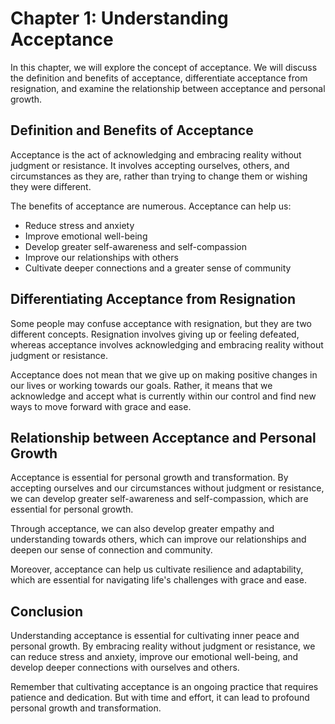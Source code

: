 Chapter 1: Understanding Acceptance
===================================

In this chapter, we will explore the concept of acceptance. We will discuss the definition and benefits of acceptance, differentiate acceptance from resignation, and examine the relationship between acceptance and personal growth.

Definition and Benefits of Acceptance
-------------------------------------

Acceptance is the act of acknowledging and embracing reality without judgment or resistance. It involves accepting ourselves, others, and circumstances as they are, rather than trying to change them or wishing they were different.

The benefits of acceptance are numerous. Acceptance can help us:

* Reduce stress and anxiety
* Improve emotional well-being
* Develop greater self-awareness and self-compassion
* Improve our relationships with others
* Cultivate deeper connections and a greater sense of community

Differentiating Acceptance from Resignation
-------------------------------------------

Some people may confuse acceptance with resignation, but they are two different concepts. Resignation involves giving up or feeling defeated, whereas acceptance involves acknowledging and embracing reality without judgment or resistance.

Acceptance does not mean that we give up on making positive changes in our lives or working towards our goals. Rather, it means that we acknowledge and accept what is currently within our control and find new ways to move forward with grace and ease.

Relationship between Acceptance and Personal Growth
---------------------------------------------------

Acceptance is essential for personal growth and transformation. By accepting ourselves and our circumstances without judgment or resistance, we can develop greater self-awareness and self-compassion, which are essential for personal growth.

Through acceptance, we can also develop greater empathy and understanding towards others, which can improve our relationships and deepen our sense of connection and community.

Moreover, acceptance can help us cultivate resilience and adaptability, which are essential for navigating life's challenges with grace and ease.

Conclusion
----------

Understanding acceptance is essential for cultivating inner peace and personal growth. By embracing reality without judgment or resistance, we can reduce stress and anxiety, improve our emotional well-being, and develop deeper connections with ourselves and others.

Remember that cultivating acceptance is an ongoing practice that requires patience and dedication. But with time and effort, it can lead to profound personal growth and transformation.


